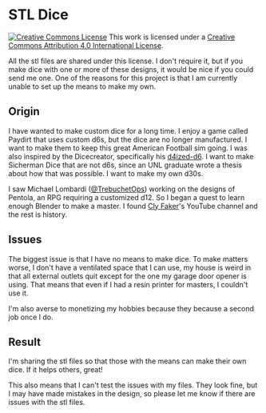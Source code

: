 # STL Dice
<a rel="license" href="http://creativecommons.org/licenses/by/4.0/"><img alt="Creative Commons License" style="border-width:0" src="https://i.creativecommons.org/l/by/4.0/88x31.png" /></a>
This work is licensed under a <a rel="license" href="http://creativecommons.org/licenses/by/4.0/">Creative Commons Attribution 4.0 International License</a>.

All the stl files are shared under this license. I don't require it, but if you make dice with one or more of these designs, it would be nice if you could send me one. One of the reasons for this project is that I am currently unable to set up the means to make my own.

## Origin

I have wanted to make custom dice for a long time. I enjoy a game called Paydirt that uses custom d6s, but the dice are no longer manufactured. I want to make them to keep this great American Football sim going. I was also inspired by the Dicecreator, specifically his [d4ized-d6](https://dicecreator.wordpress.com/2010/04/23/dice-crossbreeding/). I want to make Sicherman Dice that are not d6s, since an UNL graduate wrote a thesis about how that was possible. I want to make my own d30s.

I saw Michael Lombardi ([@TrebuchetOps](https://ttwitter.com/trebuchetops)) working on the designs of Pentola, an RPG requiring a customized d12. So I began a quest to learn enough Blender to make a master. I found [Cly Faker](https://www.youtube.com/c/ClyFaker/about)'s YouTube channel and the rest is history.

## Issues

The biggest issue is that I have no means to make dice. To make matters worse, I don't have a ventilated space that I can use, my house is weird in that all external outlets quit except for the one my garage door opener is using. That means that even if I had a resin printer for masters, I couldn't use it.

I'm also averse to monetizing my hobbies because they because a second job once I do.

## Result

I'm sharing the stl files so that those with the means can make their own dice. If it helps others, great!

This also means that I can't test the issues with my files. They look fine, but I may have made mistakes in the design, so please let me know if there are issues with the stl files.